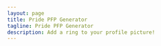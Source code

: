 ```yaml
---
layout: page
title: Pride PFP Generator
tagline: Pride PFP Generator
description: Add a ring to your profile picture!
---
```

